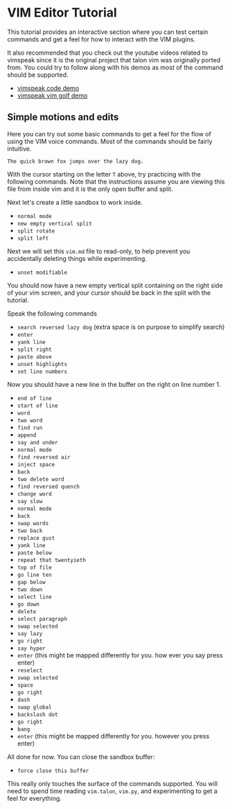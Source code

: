 # VIM Editor Tutorial

This tutorial provides an interactive section where you can test certain
commands and get a feel for how to interact with the VIM plugins.

It also recommended that you check out the youtube videos related to vimspeak
since it is the original project that talon vim was originally ported from. You
could try to follow along with his demos as most of the command should be
supported.

- [vimspeak code demo](https://www.youtube.com/watch?v=TEBMlXRjhZY)
- [vimspeak vim golf demo](https://www.youtube.com/watch?v=qy84TYvXJbk)

## Simple motions and edits

Here you can try out some basic commands to get a feel for the flow of using
the VIM voice commands. Most of the commands should be fairly intuitive.

```
The quick brown fox jumps over the lazy dog.
```

With the cursor starting on the letter `T` above, try practicing with the
following commands. Note that the instructions assume you are viewing this file
from inside vim and it is the only open buffer and split.

Next let's create a little sandbox to work inside.

- `normal mode`
- `new empty vertical split`
- `split rotate`
- `split left`

Next we will set this `vim.md` file to read-only, to help prevent you
accidentally deleting things while experimenting.

- `unset modifiable`

You should now have a new empty vertical split containing on the right side of
your vim screen, and your cursor should be back in the split with the tutorial.

Speak the following commands

- `search reversed lazy dog` (extra space is on purpose to simplify search)
- `enter`
- `yank line`
- `split right`
- `paste above`
- `unset highlights`
- `set line numbers`

Now you should have a new line in the buffer on the right on line number 1.

- `end of line`
- `start of line`
- `word`
- `two word`
- `find run`
- `append`
- `say and under`
- `normal mode`
- `find reversed air`
- `inject space`
- `back`
- `two delete word`
- `find reversed quench`
- `change word`
- `say slow`
- `normal mode`
- `back`
- `swap words`
- `two back`
- `replace gust`
- `yank line`
- `paste below`
- `repeat that twentyieth`
- `top of file`
- `go line ten`
- `gap below`
- `two down`
- `select line`
- `go down`
- `delete`
- `select paragraph`
- `swap selected`
- `say lazy`
- `go right`
- `say hyper`
- `enter` (this might be mapped differently for you. how ever you say press enter)
- `reselect`
- `swap selected`
- `space`
- `go right`
- `dash`
- `swap global`
- `backslash dot`
- `go right`
- `bang`
- `enter` (this might be mapped differently for you. however you press enter)

All done for now. You can close the sandbox buffer:

- `force close this buffer`

This really only touches the surface of the commands supported. You will need
to spend time reading `vim.talon`, `vim.py`, and experimenting to get a feel
for everything.
